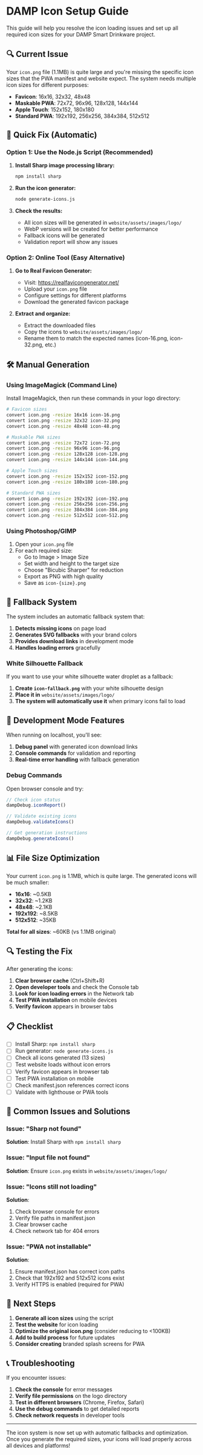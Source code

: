 # DAMP Icon Setup Guide

This guide will help you resolve the icon loading issues and set up all required icon sizes for your DAMP Smart Drinkware project.

## 🔍 Current Issue

Your `icon.png` file (1.1MB) is quite large and you're missing the specific icon sizes that the PWA manifest and website expect. The system needs multiple icon sizes for different purposes:

- **Favicon**: 16x16, 32x32, 48x48
- **Maskable PWA**: 72x72, 96x96, 128x128, 144x144
- **Apple Touch**: 152x152, 180x180
- **Standard PWA**: 192x192, 256x256, 384x384, 512x512

## 🚀 Quick Fix (Automatic)

### Option 1: Use the Node.js Script (Recommended)

1. **Install Sharp image processing library:**
   ```bash
   npm install sharp
   ```

2. **Run the icon generator:**
   ```bash
   node generate-icons.js
   ```

3. **Check the results:**
   - All icon sizes will be generated in `website/assets/images/logo/`
   - WebP versions will be created for better performance
   - Fallback icons will be generated
   - Validation report will show any issues

### Option 2: Online Tool (Easy Alternative)

1. **Go to Real Favicon Generator:**
   - Visit: https://realfavicongenerator.net/
   - Upload your `icon.png` file
   - Configure settings for different platforms
   - Download the generated favicon package

2. **Extract and organize:**
   - Extract the downloaded files
   - Copy the icons to `website/assets/images/logo/`
   - Rename them to match the expected names (icon-16.png, icon-32.png, etc.)

## 🛠️ Manual Generation

### Using ImageMagick (Command Line)

Install ImageMagick, then run these commands in your logo directory:

```bash
# Favicon sizes
convert icon.png -resize 16x16 icon-16.png
convert icon.png -resize 32x32 icon-32.png
convert icon.png -resize 48x48 icon-48.png

# Maskable PWA sizes
convert icon.png -resize 72x72 icon-72.png
convert icon.png -resize 96x96 icon-96.png
convert icon.png -resize 128x128 icon-128.png
convert icon.png -resize 144x144 icon-144.png

# Apple Touch sizes
convert icon.png -resize 152x152 icon-152.png
convert icon.png -resize 180x180 icon-180.png

# Standard PWA sizes
convert icon.png -resize 192x192 icon-192.png
convert icon.png -resize 256x256 icon-256.png
convert icon.png -resize 384x384 icon-384.png
convert icon.png -resize 512x512 icon-512.png
```

### Using Photoshop/GIMP

1. Open your `icon.png` file
2. For each required size:
   - Go to Image > Image Size
   - Set width and height to the target size
   - Choose "Bicubic Sharper" for reduction
   - Export as PNG with high quality
   - Save as `icon-{size}.png`

## 🔧 Fallback System

The system includes an automatic fallback system that:

1. **Detects missing icons** on page load
2. **Generates SVG fallbacks** with your brand colors
3. **Provides download links** in development mode
4. **Handles loading errors** gracefully

### White Silhouette Fallback

If you want to use your white silhouette water droplet as a fallback:

1. **Create `icon-fallback.png`** with your white silhouette design
2. **Place it in** `website/assets/images/logo/`
3. **The system will automatically use it** when primary icons fail to load

## 🎨 Development Mode Features

When running on localhost, you'll see:

1. **Debug panel** with generated icon download links
2. **Console commands** for validation and reporting
3. **Real-time error handling** with fallback generation

### Debug Commands

Open browser console and try:
```javascript
// Check icon status
dampDebug.iconReport()

// Validate existing icons
dampDebug.validateIcons()

// Get generation instructions
dampDebug.generateIcons()
```

## 📊 File Size Optimization

Your current `icon.png` is 1.1MB, which is quite large. The generated icons will be much smaller:

- **16x16**: ~0.5KB
- **32x32**: ~1.2KB
- **48x48**: ~2.1KB
- **192x192**: ~8.5KB
- **512x512**: ~35KB

**Total for all sizes**: ~60KB (vs 1.1MB original)

## 🔍 Testing the Fix

After generating the icons:

1. **Clear browser cache** (Ctrl+Shift+R)
2. **Open developer tools** and check the Console tab
3. **Look for icon loading errors** in the Network tab
4. **Test PWA installation** on mobile devices
5. **Verify favicon** appears in browser tabs

## 📋 Checklist

- [ ] Install Sharp: `npm install sharp`
- [ ] Run generator: `node generate-icons.js`
- [ ] Check all icons generated (13 sizes)
- [ ] Test website loads without icon errors
- [ ] Verify favicon appears in browser tab
- [ ] Test PWA installation on mobile
- [ ] Check manifest.json references correct icons
- [ ] Validate with lighthouse or PWA tools

## 🚨 Common Issues and Solutions

### Issue: "Sharp not found"
**Solution**: Install Sharp with `npm install sharp`

### Issue: "Input file not found"
**Solution**: Ensure `icon.png` exists in `website/assets/images/logo/`

### Issue: "Icons still not loading"
**Solution**: 
1. Check browser console for errors
2. Verify file paths in manifest.json
3. Clear browser cache
4. Check network tab for 404 errors

### Issue: "PWA not installable"
**Solution**:
1. Ensure manifest.json has correct icon paths
2. Check that 192x192 and 512x512 icons exist
3. Verify HTTPS is enabled (required for PWA)

## 🎯 Next Steps

1. **Generate all icon sizes** using the script
2. **Test the website** for icon loading
3. **Optimize the original icon.png** (consider reducing to <100KB)
4. **Add to build process** for future updates
5. **Consider creating** branded splash screens for PWA

## 📞 Troubleshooting

If you encounter issues:

1. **Check the console** for error messages
2. **Verify file permissions** on the logo directory
3. **Test in different browsers** (Chrome, Firefox, Safari)
4. **Use the debug commands** to get detailed reports
5. **Check network requests** in developer tools

---

The icon system is now set up with automatic fallbacks and optimization. Once you generate the required sizes, your icons will load properly across all devices and platforms! 